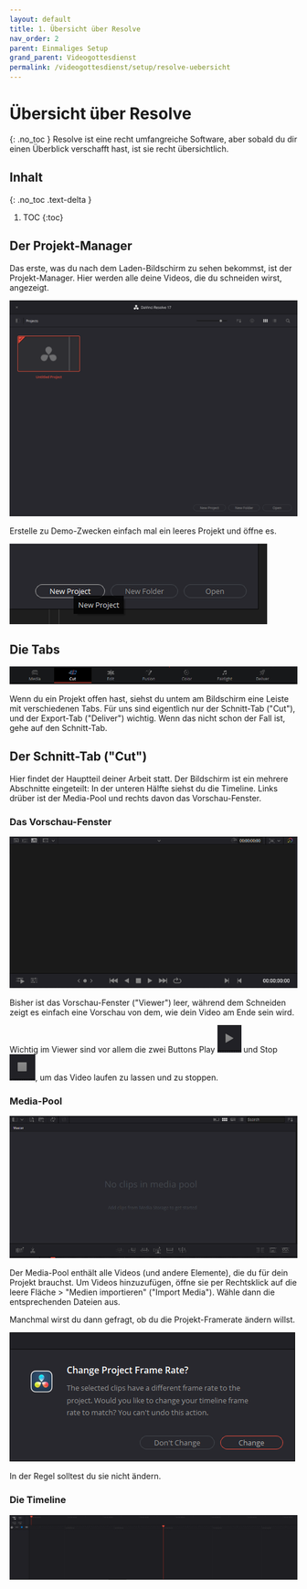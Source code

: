 ```yaml
---
layout: default
title: 1. Übersicht über Resolve
nav_order: 2
parent: Einmaliges Setup
grand_parent: Videogottesdienst
permalink: /videogottesdienst/setup/resolve-uebersicht
---
```


# Übersicht über Resolve
{: .no_toc }
Resolve ist eine recht umfangreiche Software, aber sobald du dir einen Überblick verschafft hast, ist sie recht übersichtlich.


## Inhalt
{: .no_toc .text-delta }

1. TOC
{:toc}

## Der Projekt-Manager
Das erste, was du nach dem Laden-Bildschirm zu sehen bekommst, ist der Projekt-Manager. Hier werden alle deine Videos, die du schneiden wirst, angezeigt.

![](assets/resolve_project_manager.PNG)

Erstelle zu Demo-Zwecken einfach mal ein leeres Projekt und öffne es.

![](assets/resolve_new_project.PNG)

## Die Tabs

![](assets/resolve_tabs.PNG)

Wenn du ein Projekt offen hast, siehst du untem am Bildschirm eine Leiste mit verschiedenen Tabs. Für uns sind eigentlich nur der Schnitt-Tab ("Cut"), und der Export-Tab ("Deliver") wichtig. Wenn das nicht schon der Fall ist, gehe auf den Schnitt-Tab.

## Der Schnitt-Tab ("Cut")
Hier findet der Hauptteil deiner Arbeit statt. Der Bildschirm ist ein mehrere Abschnitte eingeteilt: In der unteren Hälfte siehst du die Timeline. Links drüber ist der Media-Pool und rechts davon das Vorschau-Fenster.

### Das Vorschau-Fenster

![](assets/resolve_cut_preview.PNG)

Bisher ist das Vorschau-Fenster ("Viewer") leer, während dem Schneiden zeigt es einfach eine Vorschau von dem, wie dein Video am Ende sein wird.

Wichtig im Viewer sind vor allem die zwei Buttons Play ![](assets/resolve_cut_preview_play.PNG) und Stop ![](assets/resolve_cut_preview_stop.PNG), um das Video laufen zu lassen und zu stoppen.

### Media-Pool

![](assets/resolve_cut_media.PNG)

Der Media-Pool enthält alle Videos (und andere Elemente), die du für dein Projekt brauchst. Um Videos hinzuzufügen, öffne sie per Rechtsklick auf die leere Fläche > "Medien importieren" ("Import Media"). Wähle dann die entsprechenden Dateien aus.

Manchmal wirst du dann gefragt, ob du die Projekt-Framerate ändern willst.

![](assets/resolve_cut_media_framerate.PNG)

In der Regel solltest du sie nicht ändern.

### Die Timeline

![](assets/resolve_cut_timeline.PNG)

